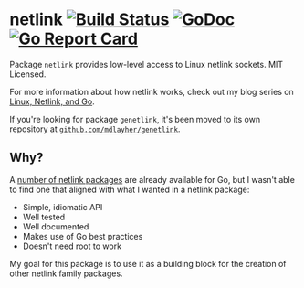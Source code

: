 netlink [![Build Status](https://travis-ci.org/mdlayher/netlink.svg?branch=master)](https://travis-ci.org/mdlayher/netlink) [![GoDoc](https://godoc.org/github.com/mdlayher/netlink?status.svg)](https://godoc.org/github.com/mdlayher/netlink) [![Go Report Card](https://goreportcard.com/badge/github.com/mdlayher/netlink)](https://goreportcard.com/report/github.com/mdlayher/netlink)
=======

Package `netlink` provides low-level access to Linux netlink sockets.
MIT Licensed.

For more information about how netlink works, check out my blog series
on [Linux, Netlink, and Go](https://medium.com/@mdlayher/linux-netlink-and-go-part-1-netlink-4781aaeeaca8).

If you're looking for package `genetlink`, it's been moved to its own
repository at [`github.com/mdlayher/genetlink`](https://github.com/mdlayher/genetlink).

Why?
----

A [number of netlink packages](https://godoc.org/?q=netlink) are already
available for Go, but I wasn't able to find one that aligned with what
I wanted in a netlink package:

- Simple, idiomatic API
- Well tested
- Well documented
- Makes use of Go best practices
- Doesn't need root to work

My goal for this package is to use it as a building block for the creation
of other netlink family packages.
